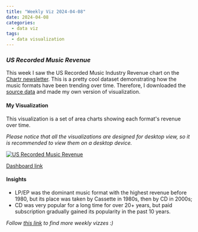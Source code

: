 ```yaml
---
title: "Weekly Viz 2024-04-08"
date: 2024-04-08
categories:
  - data viz
tags:
  - data visualization
---
```


### *US Recorded Music Revenue*

This week I saw the US Recorded Music Industry Revenue chart on the [Chartr newsletter](https://www.chartr.co/newsletters/2024-04-07). This is a pretty cool dataset demonstrating how the music formats have been trending over time. Therefore, I downloaded the [source data](https://www.riaa.com/u-s-sales-database/) and made my own version of visualization.  

#### My Visualization

This visualization is a set of area charts showing each format's revenue over time.  

*Please notice that all the visualizations are designed for desktop view, so it is recommended to view them on a desktop device.*  

<div class='tableauPlaceholder' id='viz1712634767372' style='position: relative'>
  <noscript><a href='#'>
    <img alt='US Recorded Music Revenue ' src='https:&#47;&#47;public.tableau.com&#47;static&#47;images&#47;20&#47;20240408USRecordedMusicRevenue&#47;USRecordedMusicRevenue&#47;1_rss.png' style='border: none' />
  </a></noscript>
  <object class='tableauViz'  style='display:none;'>
    <param name='host_url' value='https%3A%2F%2Fpublic.tableau.com%2F' />
    <param name='embed_code_version' value='3' /> 
    <param name='site_root' value='' />
    <param name='name' value='20240408USRecordedMusicRevenue&#47;USRecordedMusicRevenue' />
    <param name='tabs' value='no' />
    <param name='toolbar' value='yes' />
    <param name='static_image' value='https:&#47;&#47;public.tableau.com&#47;static&#47;images&#47;20&#47;20240408USRecordedMusicRevenue&#47;USRecordedMusicRevenue&#47;1.png' />
    <param name='animate_transition' value='yes' />
    <param name='display_static_image' value='yes' />
    <param name='display_spinner' value='yes' />
    <param name='display_overlay' value='yes' />
    <param name='display_count' value='yes' />
    <param name='language' value='en-US' />
    <param name='filter' value='publish=yes' />
  </object></div>   
  <script type='text/javascript'>            
    var divElement = document.getElementById('viz1712634767372');   
    var vizElement = divElement.getElementsByTagName('object')[0];         
    if ( divElement.offsetWidth > 800 ) { vizElement.style.width='800px';vizElement.style.height='627px';} else if ( divElement.offsetWidth > 500 ) { vizElement.style.width='800px';vizElement.style.height='627px';} else { vizElement.style.width='100%';vizElement.style.height='727px';}               
    var scriptElement = document.createElement('script');       
    scriptElement.src = 'https://public.tableau.com/javascripts/api/viz_v1.js';     
    vizElement.parentNode.insertBefore(scriptElement, vizElement);         
  </script>

[Dashboard link](https://public.tableau.com/views/20240408USRecordedMusicRevenue/USRecordedMusicRevenue?:language=en-US&publish=yes&:sid=&:display_count=n&:origin=viz_share_link)
  
#### Insights
* LP/EP was the dominant music format with the highest revenue before 1980, but its place was taken by Cassette in 1980s, then by CD in 2000s;
* CD was very popular for a long time for over 20+ years, but paid subscription gradually gained its popularity in the past 10 years.  
  
  
*Follow [this link](https://yudong-94.github.io/personal-website/project/WeeklyViz2024/) to find more weekly vizzes :)*
